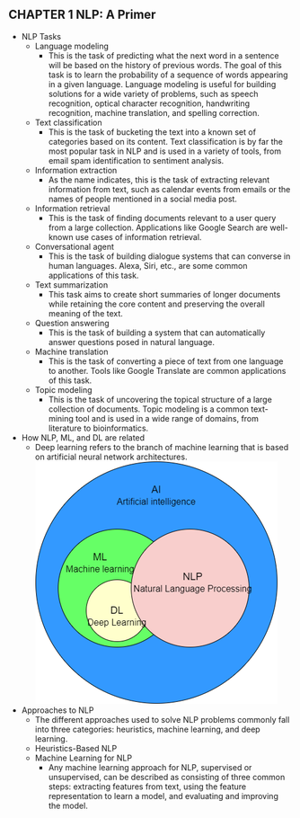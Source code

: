 ## CHAPTER 1 NLP: A Primer
- NLP Tasks
	- Language modeling
		- This is the task of predicting what the next word in a sentence will be based on the history of previous words. The goal of this task is to learn the probability of a sequence of words appearing in a given language. Language modeling is useful for building solutions for a wide variety of problems, such as speech recognition, optical character recognition, handwriting recognition, machine translation, and spelling correction.
	- Text classification
		- This is the task of bucketing the text into a known set of categories based on its content. Text classification is by far the most popular task in NLP and is used in a variety of tools, from email spam identification to sentiment analysis.
	- Information extraction
		- As the name indicates, this is the task of extracting relevant information from text, such as calendar events from emails or the names of people mentioned in a social media post.
	- Information retrieval
		- This is the task of finding documents relevant to a user query from a large collection. Applications like Google Search are well-known use cases of information retrieval.
	- Conversational agent
		- This is the task of building dialogue systems that can converse in human languages. Alexa, Siri, etc., are some common applications of this task.
	- Text summarization
		- This task aims to create short summaries of longer documents while retaining the core content and preserving the overall meaning of the text.
	- Question answering
		- This is the task of building a system that can automatically answer questions posed in natural language.
	- Machine translation
		- This is the task of converting a piece of text from one language to another. Tools like Google Translate are common applications of this task.
	- Topic modeling
		- This is the task of uncovering the topical structure of a large collection of documents. Topic modeling is a common text-mining tool and is used in a wide range of domains, from literature to bioinformatics.
- How NLP, ML, and DL are related
	- Deep learning refers to the branch of machine learning that is based on artificial neural network architectures.
	![AI.png](images/AI.png)
- Approaches to NLP
	- The different approaches used to solve NLP problems commonly fall into three categories: heuristics, machine learning, and deep learning.
	- Heuristics-Based NLP
	- Machine Learning for NLP
		- Any machine learning approach for NLP, supervised or unsupervised, can be described as consisting of three common steps: extracting features from text, using the feature representation to learn a model, and evaluating and improving the model.
